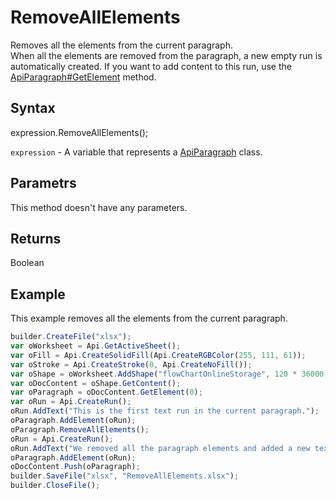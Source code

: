 # RemoveAllElements

Removes all the elements from the current paragraph.
<br>When all the elements are removed from the paragraph, a new empty run is automatically created. If you want to add content to this run, use the [ApiParagraph#GetElement](./GetElement.md) method.

## Syntax

expression.RemoveAllElements();

`expression` - A variable that represents a [ApiParagraph](../ApiParagraph.md) class.

## Parametrs

This method doesn't have any parameters.

## Returns

Boolean

## Example

This example removes all the elements from the current paragraph.

```javascript
builder.CreateFile("xlsx");
var oWorksheet = Api.GetActiveSheet();
var oFill = Api.CreateSolidFill(Api.CreateRGBColor(255, 111, 61));
var oStroke = Api.CreateStroke(0, Api.CreateNoFill());
var oShape = oWorksheet.AddShape("flowChartOnlineStorage", 120 * 36000, 70 * 36000, oFill, oStroke, 0, 2 * 36000, 0, 3 * 36000);
var oDocContent = oShape.GetContent();
var oParagraph = oDocContent.GetElement(0);
var oRun = Api.CreateRun();
oRun.AddText("This is the first text run in the current paragraph.");
oParagraph.AddElement(oRun);
oParagraph.RemoveAllElements();
oRun = Api.CreateRun();
oRun.AddText("We removed all the paragraph elements and added a new text run inside it.");
oParagraph.AddElement(oRun);
oDocContent.Push(oParagraph);
builder.SaveFile("xlsx", "RemoveAllElements.xlsx");
builder.CloseFile();
```